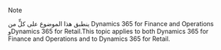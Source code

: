 > [!NOTE]
> <span data-ttu-id="91a66-101">ينطبق هذا الموضوع على كلٍّ من Dynamics 365 for Finance and Operations وDynamics 365 for Retail.</span><span class="sxs-lookup"><span data-stu-id="91a66-101">This topic applies to both Dynamics 365 for Finance and Operations and to Dynamics 365 for Retail.</span></span> 